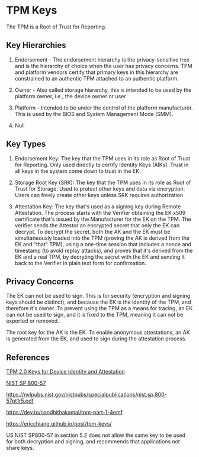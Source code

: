 # TPM Keys

The TPM is a Root of Trust for Reporting.

## Key Hierarchies

1. Endorsement - The endorsement hierarchy is the privacy-sensitive tree and is the hierarchy of choice when the user has privacy concerns. TPM and platform vendors certify that primary keys in this hierarchy are constrained to an authentic TPM attached to an authentic platform.

2. Owner - Also called storage hierarchy, this is intended to be used by the platform owner, i.e., the device owner or user

3. Platform - Intended to be under the control of the platform manufacturer. This is used by the BIOS and System Management Mode (SMM).

4. Null

## Key Types

1. Endorsement Key: The key that the TPM uses in its role as Root of Trust for Reporting. Only used directly to certify Identity Keys (AIKs). Trust in all keys in the system come down to trust in the EK.

2. Storage Root Key (SRK): The key that the TPM uses in its role as
Root of Trust for Storage. Used to protect other keys and data via encryption. Users can freely create other keys unless SRK requires authorization

3. Attestation Key: The key that's used as a signing key during Remote Attestation. The process starts with the Verifier obtaining the EK x509 certificate that's issued by the Manufacturer for the EK on the TPM. The verifier sends the Attestor an encrypted secret that only the EK can decrypt. To decrypt the secret, both the AK and the EK must be simultaneously loaded into the TPM (proving the AK is derived from the EK and "that" TPM), using a one-time session that includes a nonce and timestamp (to avoid replay attacks), and proves that it's derived from the EK and a real TPM, by decryting the secret with the EK and sending it back to the Verifier in plain text form for confirmation.


## Privacy Concerns

The EK can not be used to sign. This is for security (encryption and signing keys should be distinct), and because the EK is the identity of the TPM, and therefore it's owner. To prevent using the TPM as a means for tracing, an EK can not be used to sign, and it is fixed to the TPM, meaning it can not be exported or removed.

The root key for the AK is the EK. To enable anonymous attestations, an AK is generated from the EK, and used to sign during the attestation process.


## References

[TPM 2.0 Keys for Device Identity and Attestation](https://trustedcomputinggroup.org/wp-content/uploads/TPM-2p0-Keys-for-Device-Identity-and-Attestation_v1_r12_pub10082021.pdf)

[NIST SP 800-57](https://trustedcomputinggroup.org/wp-content/uploads/TCG_IWG_EKCredentialProfile_v2p3_r2_pub.pdf)

https://nvlpubs.nist.gov/nistpubs/specialpublications/nist.sp.800-57pt1r5.pdf

https://dev.to/nandhithakamal/tpm-part-1-4emf

https://ericchiang.github.io/post/tpm-keys/


US NIST SP800-57 in section 5.2 does not allow the same key to be used for both decryption and signing, and recommends that applications not share keys.
